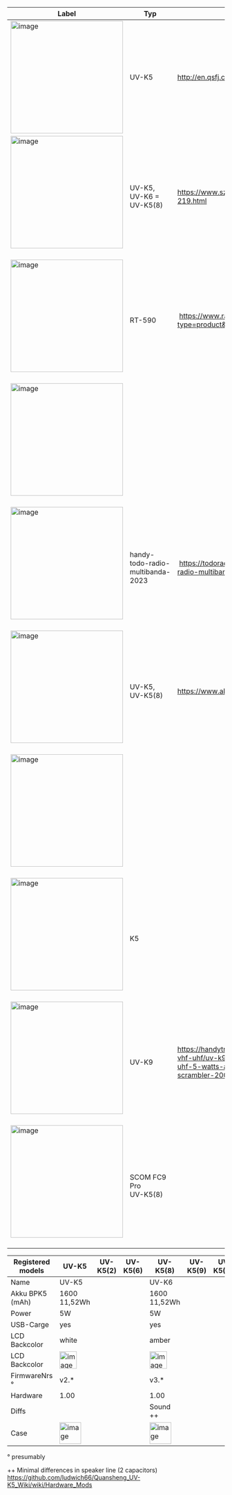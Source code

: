 
Label | Typ | Web
-- | -- | --
<img width="260" alt="image" src="https://github.com/ludwich66/Quansheng_UV-K5_Firmware/assets/12202733/ffcd4c9e-cfe0-4b04-9add-a54a0a8512c5"> | UV-K5  | http://en.qsfj.com/products/3002 
<img width="260" alt="image" src="https://github.com/ludwich66/Quansheng_UV-K5_Firmware/assets/12202733/4cd3f407-5425-487d-adec-4f3c61a51cda">  | UV-K5,<br> UV-K6 = UV-K5(8)  | https://www.szanysecu.com/en/h-pd-219.html
<img width="260" alt="image" src="https://github.com/ludwich66/Quansheng_UV-K5_Firmware/assets/12202733/dd14929a-d1b8-4c30-b5a8-5b2833ca375d">  | RT-590  |  https://www.radtels.com/search?type=product&q=rt-590
<img width="260" alt="image" src="https://github.com/ludwich66/Quansheng_UV-K5_Firmware/assets/12202733/cc148ea4-6c47-481d-8779-d7d841b9d2b0">  |   |  
<img width="260" alt="image" src="https://github.com/ludwich66/Quansheng_UV-K5_Firmware/assets/12202733/2ac0fd52-da16-4d49-8288-1c4e214cac26">  | handy-todo-radio-multibanda-2023  |  https://todoradio.cl/producto/handy-todo-radio-multibanda-2023/
<img width="260" alt="image" src="https://github.com/ludwich66/Quansheng_UV-K5_Firmware/assets/12202733/0c8d070d-3076-4da8-82e5-bc9d6853a3fd">  | UV-K5,<br>  UV-K5(8)  | https://www.alafone.com
<img width="260" alt="image" src="https://github.com/ludwich66/Quansheng_UV-K5_Firmware/assets/12202733/d124e2df-1e3f-4281-8e60-639507247883">  |   | 
<img width="260" alt="image" src="https://github.com/ludwich66/Quansheng_UV-K5_Firmware/assets/12202733/b03e00f7-21aa-40eb-9837-6e6ef41cd3d8">  | K5  | 
<img width="260" alt="image" src="https://github.com/ludwich66/Quansheng_UV-K5_Wiki/assets/12202733/c3f098ed-3405-4717-8049-de5bd1a8273f">  | UV-K9  | https://handytron.com/es/emisoras/walkies-vhf-uhf/uv-k9-handytron-walkie-vhf-uhf-5-watts-am-airband-receiver-scrambler-200-ch
<img width="260" alt="image" src="https://github.com/ludwich66/Quansheng_UV-K5_Wiki/assets/12202733/d6e36234-6e6b-4879-b451-02af24497d4f">  | SCOM FC9 Pro<br>UV-K5(8)   | 




Registered models | UV-K5 | UV-K5(2) | UV-K5(6) | UV-K5(8) | UV-K5(9) | UV-K5(11) | UV-K5(22) | UV-K5(66) | UV-K5(88) | UV-K5(99) | UV-5R | UV-5R PLUS |  UV-82
-- |-- | -- | -- | -- | -- | -- | -- | -- | -- | -- | --  |  --  | --  |
Name | UV-K5  |   |   | UV-K6 |   |   |   |   |   |     | |||
Akku BPK5 (mAh) |1600 11,52Wh|   |   |1600 11,52Wh|   |   |   |   |     | ||2200 15,84Wh|
Power  | 5W  |   |   | 5W  |   |   |   |   |    | ||8W|
USB-Carge  | yes  |   |   | yes  |   |   |   |   |    | ||opt.|
LCD Backcolor  | white  |   |   | amber  |   |   |   |   |    | | |blue|
LCD Backcolor  | <img width="40" alt="image" src="https://github.com/ludwich66/Quansheng_UV-K5_Wiki/assets/12202733/eaa33d37-414e-4214-92ff-4d6817d80e95"> |   |   | <img width="40" alt="image" src="https://github.com/ludwich66/Quansheng_UV-K5_Wiki/assets/12202733/9afffd33-89af-4253-bd86-efe88ef3070e"> |   |   |   |   |    | | |<img width="40" alt="image" src="https://github.com/ludwich66/Quansheng_UV-K5_Wiki/assets/12202733/fb1e5ca6-2929-4a9b-b1eb-953f418a98ab">|
FirmwareNrs ° | v2.* |   |   | v3.* |   |   |   |   |    |    |  |v4.* |
Hardware | 1.00 |   |   | 1.00 |   |   |   |   |    |    |  |1.00|
Diffs |  |   |   | Sound ++ |   |   |   |   |    |    |  | |
Case |<img width="50" alt="image" src="https://github.com/ludwich66/Quansheng_UV-K5_Wiki/assets/12202733/041794f2-4eb5-4797-a996-63dce7b8086f">  |   |   | <img width="50" alt="image" src="https://github.com/ludwich66/Quansheng_UV-K5_Wiki/assets/12202733/207db9d9-5172-459f-ba49-37b32d762f2f">|   |   |   |   |    |    |  |<img width="50" alt="image" src="https://github.com/ludwich66/Quansheng_UV-K5_Wiki/assets/12202733/770efd56-47f0-4d62-b917-71396c20fbbf">

° presumably

++ Minimal differences in speaker line (2 capacitors)<br>
https://github.com/ludwich66/Quansheng_UV-K5_Wiki/wiki/Hardware_Mods
